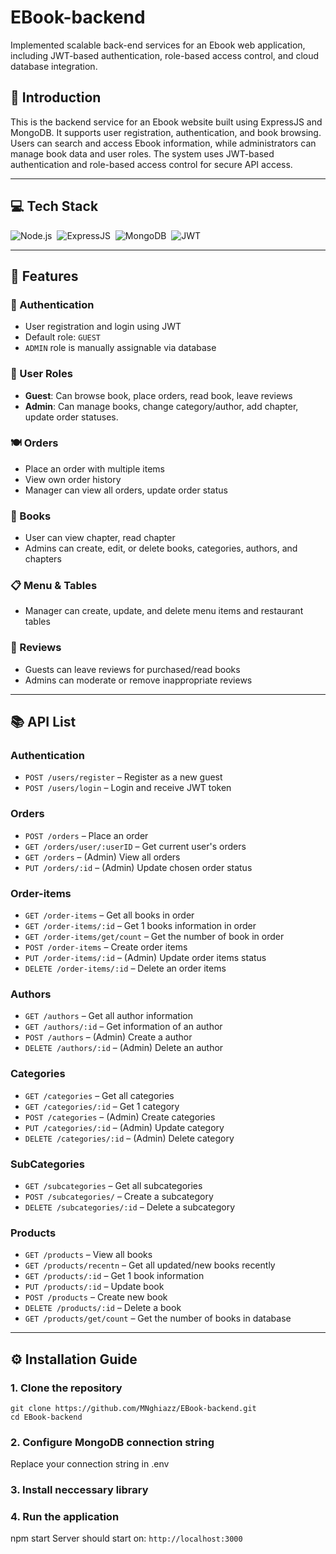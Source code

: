 # EBook-backend
Implemented scalable back-end services for an Ebook web application, including JWT-based authentication, role-based access control, and cloud database integration.

## 🧾 Introduction

This is the backend service for an Ebook website built using ExpressJS and MongoDB. It supports user registration, authentication, and book browsing. Users can search and access Ebook information, while administrators can manage book data and user roles. The system uses JWT-based authentication and role-based access control for secure API access.

---

## 💻 Tech Stack

![Node.js](https://img.shields.io/badge/node.js-339933?style=for-the-badge&logo=nodedotjs&logoColor=white)&nbsp;
![ExpressJS](https://img.shields.io/badge/express.js-000000?style=for-the-badge&logo=express&logoColor=white)&nbsp;
![MongoDB](https://img.shields.io/badge/mongodb-47A248?style=for-the-badge&logo=mongodb&logoColor=white)&nbsp;
![JWT](https://img.shields.io/badge/JWT-black?style=for-the-badge&logo=JSON%20web%20tokens&logoColor=white)


---

## 🚀 Features

### 🔐 Authentication
- User registration and login using JWT
- Default role: `GUEST`
- `ADMIN` role is manually assignable via database

### 👥 User Roles
- **Guest**: Can browse book, place orders, read book, leave reviews
- **Admin**: Can manage books, change category/author, add chapter, update order statuses.

### 🍽️ Orders
- Place an order with multiple items
- View own order history
- Manager can view all orders, update order status 

### 📅 Books
- User can view chapter, read chapter
- Admins can create, edit, or delete books, categories, authors, and chapters

### 📋 Menu & Tables
- Manager can create, update, and delete menu items and restaurant tables

### 📝 Reviews
- Guests can leave reviews for purchased/read books
- Admins can moderate or remove inappropriate reviews

---

## 📚 API List

### Authentication
- `POST /users/register` – Register as a new guest
- `POST /users/login` – Login and receive JWT token

### Orders
- `POST /orders` – Place an order
- `GET /orders/user/:userID` – Get current user's orders
- `GET /orders` – (Admin) View all orders
- `PUT /orders/:id` – (Admin) Update chosen order status

### Order-items
- `GET /order-items` – Get all books in order
- `GET /order-items/:id` – Get 1 books information in order
- `GET /order-items/get/count` – Get the number of book in order
- `POST /order-items` – Create order items
- `PUT /order-items/:id` – (Admin) Update order items status
- `DELETE /order-items/:id` – Delete an order items 
  
### Authors
- `GET /authors` – Get all author information
- `GET /authors/:id` – Get information of an author
- `POST /authors` – (Admin) Create a author
- `DELETE /authors/:id` – (Admin) Delete an author

### Categories
- `GET /categories` – Get all categories
- `GET /categories/:id` – Get 1 category
- `POST /categories` – (Admin) Create categories
- `PUT /categories/:id` – (Admin) Update category
- `DELETE /categories/:id` – (Admin) Delete category

### SubCategories
- `GET /subcategories` – Get all subcategories
- `POST /subcategories/` – Create a subcategory
- `DELETE /subcategories/:id` – Delete a subcategory


### Products
- `GET /products` –  View all books
- `GET /products/recentn` – Get all updated/new books recently
- `GET /products/:id` – Get 1 book information
- `PUT /products/:id` – Update book
- `POST /products` – Create new book
- `DELETE /products/:id` – Delete a book
- `GET /products/get/count` –  Get the number of books in database
---

## ⚙️ Installation Guide

### 1. Clone the repository

```
git clone https://github.com/MNghiazz/EBook-backend.git
cd EBook-backend
```

### 2. Configure MongoDB connection string
Replace your connection string in .env

### 3. Install neccessary library

### 4. Run the application
npm start
Server should start on: `http://localhost:3000`
